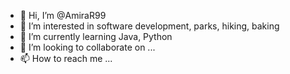 - 👋 Hi, I’m @AmiraR99
- 👀 I’m interested in software development, parks, hiking, baking
- 🌱 I’m currently learning Java, Python
- 💞️ I’m looking to collaborate on ...
- 📫 How to reach me ...

<!---
AmiraR99/AmiraR99 is a ✨ special ✨ repository because its `README.md` (this file) appears on your GitHub profile.
You can click the Preview link to take a look at your changes.
--->
